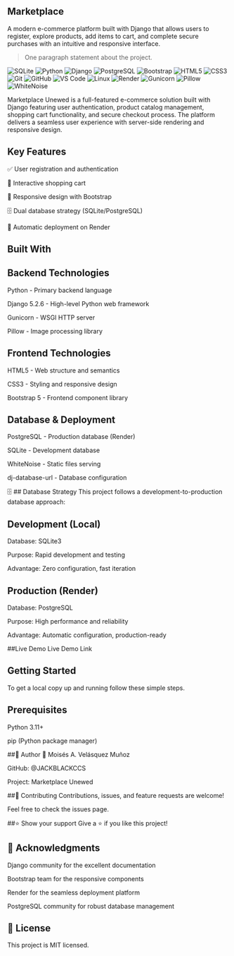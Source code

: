 

## Marketplace 

A modern e-commerce platform built with Django that allows users to register, explore products, add items to cart, and complete secure purchases with an intuitive and responsive interface.


> One paragraph statement about the project.


![SQLite](https://img.shields.io/badge/sqlite-003B57?style=for-the-badge&logo=sqlite&logoColor=white)
![Python](https://img.shields.io/badge/python-3776AB?style=for-the-badge&logo=python&logoColor=white)
![Django](https://img.shields.io/badge/django-092E20?style=for-the-badge&logo=django&logoColor=white)
![PostgreSQL](https://img.shields.io/badge/postgresql-4169E1?style=for-the-badge&logo=postgresql&logoColor=white)
![Bootstrap](https://img.shields.io/badge/bootstrap-7952B3?style=for-the-badge&logo=bootstrap&logoColor=white)
![HTML5](https://img.shields.io/badge/html%205-E34F26?style=for-the-badge&logo=html5&logoColor=white)
![CSS3](https://img.shields.io/badge/css%203-1572B6?style=for-the-badge&logo=css3&logoColor=white)
![Git](https://img.shields.io/badge/git-F05032?style=for-the-badge&logo=git&logoColor=white)
![GitHub](https://img.shields.io/badge/github-181717?style=for-the-badge&logo=github&logoColor=white)
![VS Code](https://img.shields.io/badge/visual%20studio%20code-007ACC?style=for-the-badge&logo=visualstudiocode&logoColor=white)
![Linux](https://img.shields.io/badge/linux-FCC624?style=for-the-badge&logo=linux&logoColor=black)
![Render](https://img.shields.io/badge/render-46E3B7?style=for-the-badge&logo=render&logoColor=white)
![Gunicorn](https://img.shields.io/badge/gunicorn-499848?style=for-the-badge&logo=gunicorn&logoColor=white)
![Pillow](https://img.shields.io/badge/pillow-8F2B2B?style=for-the-badge&logo=pillow&logoColor=white)
![WhiteNoise](https://img.shields.io/badge/whitenoise-whitenoise?style=for-the-badge&logo=whitenoise&logoColor=white)




Marketplace Unewed is a full-featured e-commerce solution built with Django featuring user authentication, product catalog management, shopping cart functionality, and secure checkout process. The platform delivers a seamless user experience with server-side rendering and responsive design.

 ## Key Features
 
✅ User registration and authentication

🛒 Interactive shopping cart

📱 Responsive design with Bootstrap

🗄️ Dual database strategy (SQLite/PostgreSQL)

🚀 Automatic deployment on Render

## Built With

## Backend Technologies

Python - Primary backend language

Django 5.2.6 - High-level Python web framework

Gunicorn - WSGI HTTP server

Pillow - Image processing library

## Frontend Technologies

HTML5 - Web structure and semantics

CSS3 - Styling and responsive design

Bootstrap 5 - Frontend component library

## Database & Deployment
PostgreSQL - Production database (Render)

SQLite - Development database

WhiteNoise - Static files serving

dj-database-url - Database configuration

🗄️ ##  Database Strategy
This project follows a development-to-production database approach:

## Development (Local)
Database: SQLite3

Purpose: Rapid development and testing

Advantage: Zero configuration, fast iteration

## Production (Render)
Database: PostgreSQL

Purpose: High performance and reliability

Advantage: Automatic configuration, production-ready

##Live Demo
Live Demo Link

## Getting Started
To get a local copy up and running follow these simple steps.

## Prerequisites
Python 3.11+

pip (Python package manager)

##👥 Author
👤 Moisés A. Velásquez Muñoz

GitHub: @JACKBLACKCCS

Project: Marketplace Unewed

##🤝 Contributing
Contributions, issues, and feature requests are welcome!

Feel free to check the issues page.

##⭐ Show your support
Give a ⭐️ if you like this project!

## 🙏 Acknowledgments
Django community for the excellent documentation

Bootstrap team for the responsive components

Render for the seamless deployment platform

PostgreSQL community for robust database management

## 📝 License
This project is MIT licensed.
